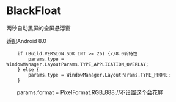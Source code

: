 # BlackFloat
两秒自动黑屏的全屏悬浮窗

适配Android 8.0

        if (Build.VERSION.SDK_INT >= 26) {//8.0新特性
            params.type = WindowManager.LayoutParams.TYPE_APPLICATION_OVERLAY;
        } else {
            params.type = WindowManager.LayoutParams.TYPE_PHONE;
        }
        params.format = PixelFormat.RGB_888;//不设置这个会花屏
